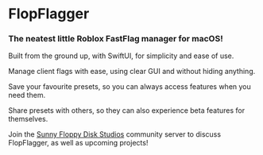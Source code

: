 # FlopFlagger
### The neatest little Roblox FastFlag manager for macOS!
Built from the ground up, with SwiftUI, for simplicity and ease of use.

Manage client flags with ease, using clear GUI and without hiding anything.

Save your favourite presets, so you can always access features when you need them.

Share presets with others, so they can also experience beta features for themselves.

Join the [Sunny Floppy Disk Studios]() community server to discuss FlopFlagger, as well as upcoming projects!
